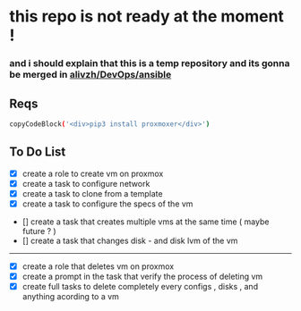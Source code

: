 # this repo is not ready at the moment !
### and i should explain that this is a temp repository and its gonna be merged in [alivzh/DevOps/ansible](https://github.com/alivzh/DevOps)

## Reqs

```bash
copyCodeBlock('<div>pip3 install proxmoxer</div>')
```

## To Do List
  - [x] create a role to create vm on proxmox
  - [x] create a task to configure network 
  - [x] create a task to clone from a template
  - [x] create a task to configure the specs of the vm
  - [] create a task that creates multiple vms at the same time ( maybe future ? )
  - [] create a task that changes disk - and disk lvm of the vm
----------------------------------------------------------------
  - [x] create a role that deletes vm on proxmox
  - [x] create a prompt in the task that verify the process of deleting vm
  - [x] create full tasks to delete completely every configs , disks , and anything acording to a vm
